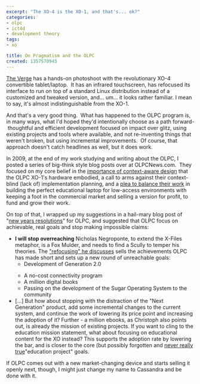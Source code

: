 ```yaml
---
excerpt: "The XO-4 is the XO-1, and that's... ok?"
categories:
- olpc
- ict4d
- development theory
tags:
- xo

title: On Pragmatism and the OLPC
created: 1357570945
---
```

<!-- <img align="right" align="right" alt="Look Familiar? (Image via The Verge, click for their gallery)" src="https://cdn0.sbnation.com/entry_photo_images/7431235/DSC_0206_verge_super_wide.jpg" width="300" /></a>Tech news hub <a href="https://www.theverge.com/2013/1/6/3844532/olpc-xo-4-convertible-linux-laptop-pictures-video">The Verge</a>  -->
<a href="https://www.theverge.com/2013/1/6/3844582/olpc-xo-4-hands-on#3911869" target="_blank">The Verge</a> has a hands-on photoshoot with the revolutionary XO-4 convertible tablet/laptop. &nbsp;It has an infrared touchscreen, has refocused its interface to run on top of a standard Linux distribution instead of a customized and tweaked version, and... um... it looks rather familiar.  I mean to say, it&#39;s almost indistinguishable from the XO-1.

And that&#39;s a very good thing. &nbsp;What has happened to the OLPC program is, in many ways, what I&#39;d hoped they&#39;d intentionally choose as a path forward- &nbsp;thoughtful and efficient development focused on impact over glitz, using existing projects and tools where available, and not re-inventing things that weren&#39;t broken, but using incremental improvements. &nbsp;Of course, that approach doesn&#39;t catch headlines as well, but it does work.

In 2009, at the end of my work studying and writing about the OLPC, I posted a series of big-think style blog posts over at OLPCNews.com. &nbsp;They focused on my core belief in the <a href="https://www.olpcnews.com/implementation/plan/the_xo_files_i_want_to_believe.html">importance of context-aware design</a> that the OLPC XO-1&#39;s hardware embodied, a call to arms against their context-blind (lack of) implementation planning, and a <a href="https://www.olpcnews.com/implementation/plan/the_xo_files_part_iii.html">plea to balance their work</a> in building the perfect educational laptop for low-access environments with keeping a foot in the commercial market and selling a version for profit, to fund and grow their work.

On top of that, I wrapped up my suggestions in a hail-mary blog post of &quot;<a href="https://www.olpcnews.com/commentary/refocusing/xo_files_part_iv_new_olpc.html">new years resolutions</a>&quot; for OLPC, and suggested that OLPC focus on achievable, real goals and stop making impossible claims:

* **I will stop overreaching** Nicholas Negroponte, to extend the X-Files metaphor, is a Fox Mulder, and needs to find a Scully to temper his theories. The&nbsp;<a href="https://www.olpcnews.com/gallery/olpc-is-refocusing-for-2009.html">&quot;refocusing&quot; he discusses</a>&nbsp;sells the achievements OLPC has made short and sets up a new round of unreachable goals:
  *  Development of Generation 2.0</p>
  *  A no-cost connectivity program
  *  A million digital books
  *  Passing on the development of the Sugar Operating System to the community
* [...] But how about stopping with the distraction of the &quot;Next Generation&quot; product, add some incremental changes to the current system, and continue the work of lowering its price point and increasing the adoption of it? Further - a million ebooks, as Christoph also points out, is already the mission of existing projects. If you want to cling to the education mission statement, what about focusing on educational content for the XO instead? This supports the adoption rate by lowering the bar, and is closer to the core (but possibly forgotten and <a href="https://www.olpcnews.com/implementation/plan/ivan_krstic_olpc_doe.html">never really true</a>&quot;education project&quot; goals.

<p>If OLPC comes out with a new market-changing device and starts selling it openly next, though, I might just change my name to Cassandra and be done with it.</p>
